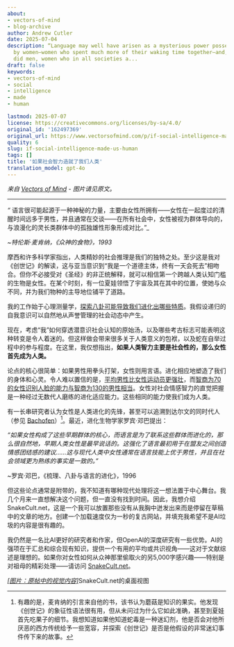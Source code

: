 ```yaml
---
about:
- vectors-of-mind
- blog-archive
author: Andrew Cutler
date: 2025-07-04
description: “Language may well have arisen as a mysterious power possessed largely
  by women—women who spent much more of their waking time together—and, usually, talking—than
  did men, women who in all societies a...
draft: false
keywords:
- vectors-of-mind
- social
- intelligence
- made
- human

lastmod: 2025-07-07
license: https://creativecommons.org/licenses/by-sa/4.0/
original_id: '162497369'
original_url: https://www.vectorsofmind.com/p/if-social-intelligence-made-us-human
quality: 6
slug: if-social-intelligence-made-us-human
tags: []
title: '如果社会智力造就了我们人类'
translation_model: gpt-4o
---
```


*来自 [Vectors of Mind](https://www.vectorsofmind.com/p/if-social-intelligence-made-us-human) - 图片请见原文。*

---

_“_ 语言很可能起源于一种神秘的力量，主要由女性所拥有——女性在一起度过的清醒时间远多于男性，并且通常在交谈——在所有社会中，女性被视为群体导向的，与浪漫化的灵长类群体中的孤独雄性形象形成对比。”_

 _~特伦斯·麦肯纳，《众神的食物》，1993_

摩西和许多科学家指出，人类精妙的社会推理是我们的独特之处。至少这是我对《创世记》的解读，这与亚当意识到“我是一个道德主体，终有一天会死去”相吻合。但你不必接受对《圣经》的非正统解释，就可以相信第一个跨越人类认知门槛的生物是女性。在某个时刻，有一位夏娃领悟了宇宙及其在其中的位置，使她与众不同，并为我们物种的主导地位铺平了道路。

我的工作始于心理测量学，[探索八卦可能导致我们进化出哪些特质](https://www.vectorsofmind.com/p/consequences-of-conscience)。我假设递归的自我意识可以自然地从声誉管理的社会动态中产生。

现在，考虑“我”如何穿透潜意识社会认知的原始汤，以及哪些考古标志可能表明这种转变是令人着迷的。但这样做会带来很多关于人类意义的包袱，以及蛇在自举过程中的参与程度。在这里，我仅想指出，**如果人类智力主要是社会性的，那么女性首先成为人类。**

论点的核心很简单：如果男性用拳头打架，女性则用言语。进化相应地塑造了我们的身体和心灵。令人难以置信的是，[平均男性比女性运动员更强壮](https://www.reddit.com/r/dataisbeautiful/comments/4vcxd0/almost_all_men_are_stronger_than_almost_all_women/)，而[智商为70的女性识别人脸的能力与智商为130的男性相当](https://www.aporiamagazine.com/p/why-do-low-iq-women-dominate-high#details)。女性对社会情感智力的直觉把握是一种经过无数代人磨练的进化适应能力。这些相同的能力使我们成为人类。

有一长串研究者认为女性是人类进化的先锋，甚至可以追溯到达尔文的同时代人（参见 [Bachofen](https://www.vectorsofmind.com/i/145682170/myths-of-matriarchy-reconsidered-deborah-b-gewertz)）[^1]。最近，进化生物学家罗宾·邓巴提出：

_“如果女性构成了这些早期群体的核心，而语言是为了联系这些群体而进化的，那么很自然地，早期人类女性是最早说话的。这强化了语言最初用于在盟友之间创造情感团结感的建议……这与现代人类中女性通常在语言技能上优于男性，并且在社会领域更为熟练的事实是一致的。”_

~罗宾·邓巴，《梳理、八卦与语言的进化》，1996

但这些论点通常是附带的，我不知道有哪种现代处理将这一想法置于中心舞台。我几个月来一直想解决这个问题，但一直没有找到时间。因此，我想介绍SnakeCult.net，这是一个我可以放置那些没有从我胸中迸发出来而是停留在草稿中的文章的地方。创建一个加载速度仅为一秒的复古网站，并填充我希望不是AI垃圾的内容是很有趣的。

我仍然是一名比AI更好的研究者和作家，但OpenAI的深度研究有一些优势。AI的强项在于汇总和综合现有知识，提供一个有用的平均或共识视角——这对于文献综述是理想的。如果你对女性如何从众神那里偷取火的另5,000字感兴趣——特别是对祖母的精彩处理——请访问 [SnakeCult.net](https://snakecult.net/posts/women-human-first/)。

[*[图片：原帖中的视觉内容]*](https://substackcdn.com/image/fetch/$s_!jr4I!,f_auto,q_auto:good,fl_progressive:steep/https%3A%2F%2Fsubstack-post-media.s3.amazonaws.com%2Fpublic%2Fimages%2F4c9065ba-ce21-4045-88f7-0afca0e1d6c1_1898x1480.png)SnakeCult.net的桌面视图

[^1]: 有趣的是，麦肯纳的引言来自他的书，该书认为蘑菇是知识的果实。他发现《创世记》的象征性语法很有用，但从未问过为什么它如此准确，甚至到夏娃首先吃果子的细节。我想知道如果他知道蛇毒是一种迷幻剂，他是否会对他所厌恶的西方传统给予一些宽容，并探索《创世记》是否是他假设的非常迷幻事件传下来的故事。